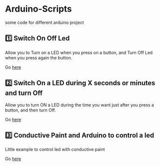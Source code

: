 # Arduino-Scripts
some code for different arduino project 

## :one:  Switch On Off Led 
Allow you to Turn on a LED when you press on a button, and Turn Off Led when you press again the button. 

Go [here](https://rb.gy/mvpwo3)

## :two: Switch On a LED during X seconds or minutes and turn Off
Allow you to turn ON a LED during the time you want just after you press a button, and then turn Off.

Go [here](https://rb.gy/9hwfv1)


## :three: Conductive Paint and Arduino to control a led 
Little example to control led with conductive paint 

Go [here](shorturl.at/ijtW9)



